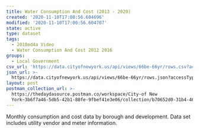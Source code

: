 ```yaml
---
title: Water Consumption And Cost (2013 - 2020)
created: '2020-11-10T17:00:56.604696'
modified: '2020-11-10T17:00:56.604707'
state: active
type: dataset
tags:
  - 2018od4a Video
  - Water Consumption And Cost 2012 2016
groups:
  - Local Government
csv_url: 'https://data.cityofnewyork.us/api/views/66be-66yr/rows.csv?accessType=DOWNLOAD'
json_url: >-
  https://data.cityofnewyork.us/api/views/66be-66yr/rows.json?accessType=DOWNLOAD
layout: post
postman_collection_url: >-
  https://thedaydasource.postman.co/workspace/City-of New
  York~3b6f7a46-5db5-42b1-80fe-9fbef41e3e06/collection/b70652d0-31b4-4691-a9a7-d84c2879c3d9
---
```

Monthly consumption and cost data by borough and development. Data set includes utility vendor and meter information.
